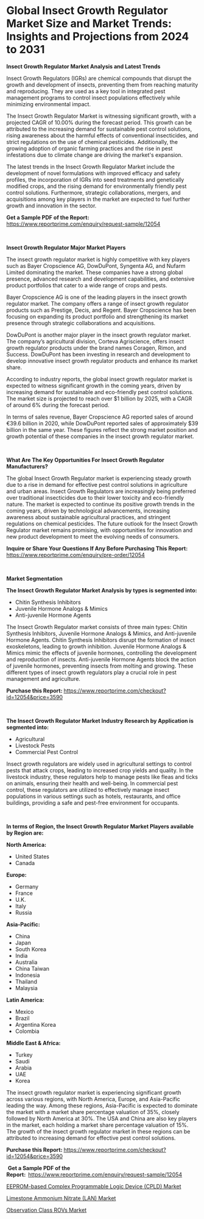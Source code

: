 <p><h1>Global Insect Growth Regulator Market Size and Market Trends: Insights and Projections from 2024 to 2031</h1></p><p><strong>Insect Growth Regulator Market Analysis and Latest Trends</strong></p>
<p><p>Insect Growth Regulators (IGRs) are chemical compounds that disrupt the growth and development of insects, preventing them from reaching maturity and reproducing. They are used as a key tool in integrated pest management programs to control insect populations effectively while minimizing environmental impact.</p><p>The Insect Growth Regulator Market is witnessing significant growth, with a projected CAGR of 10.00% during the forecast period. This growth can be attributed to the increasing demand for sustainable pest control solutions, rising awareness about the harmful effects of conventional insecticides, and strict regulations on the use of chemical pesticides. Additionally, the growing adoption of organic farming practices and the rise in pest infestations due to climate change are driving the market's expansion.</p><p>The latest trends in the Insect Growth Regulator Market include the development of novel formulations with improved efficacy and safety profiles, the incorporation of IGRs into seed treatments and genetically modified crops, and the rising demand for environmentally friendly pest control solutions. Furthermore, strategic collaborations, mergers, and acquisitions among key players in the market are expected to fuel further growth and innovation in the sector.</p></p>
<p><strong>Get a Sample PDF of the Report:&nbsp;</strong> <a href="https://www.reportprime.com/enquiry/request-sample/12054">https://www.reportprime.com/enquiry/request-sample/12054</a></p>
<p>&nbsp;</p>
<p><strong>Insect Growth Regulator Major Market Players</strong></p>
<p><p>The insect growth regulator market is highly competitive with key players such as Bayer Cropscience AG, DowDuPont, Syngenta AG, and Nufarm Limited dominating the market. These companies have a strong global presence, advanced research and development capabilities, and extensive product portfolios that cater to a wide range of crops and pests.</p><p>Bayer Cropscience AG is one of the leading players in the insect growth regulator market. The company offers a range of insect growth regulator products such as Prestige, Decis, and Regent. Bayer Cropscience has been focusing on expanding its product portfolio and strengthening its market presence through strategic collaborations and acquisitions.</p><p>DowDuPont is another major player in the insect growth regulator market. The company’s agricultural division, Corteva Agriscience, offers insect growth regulator products under the brand names Coragen, Rimon, and Success. DowDuPont has been investing in research and development to develop innovative insect growth regulator products and enhance its market share.</p><p>According to industry reports, the global insect growth regulator market is expected to witness significant growth in the coming years, driven by increasing demand for sustainable and eco-friendly pest control solutions. The market size is projected to reach over $1 billion by 2025, with a CAGR of around 6% during the forecast period.</p><p>In terms of sales revenue, Bayer Cropscience AG reported sales of around €39.6 billion in 2020, while DowDuPont reported sales of approximately $39 billion in the same year. These figures reflect the strong market position and growth potential of these companies in the insect growth regulator market.</p></p>
<p>&nbsp;</p>
<p><strong>What Are The Key Opportunities For Insect Growth Regulator Manufacturers?</strong></p>
<p><p>The global Insect Growth Regulator market is experiencing steady growth due to a rise in demand for effective pest control solutions in agriculture and urban areas. Insect Growth Regulators are increasingly being preferred over traditional insecticides due to their lower toxicity and eco-friendly nature. The market is expected to continue its positive growth trends in the coming years, driven by technological advancements, increasing awareness about sustainable agricultural practices, and stringent regulations on chemical pesticides. The future outlook for the Insect Growth Regulator market remains promising, with opportunities for innovation and new product development to meet the evolving needs of consumers.</p></p>
<p><strong>Inquire or Share Your Questions If Any Before Purchasing This Report:</strong> <a href="https://www.reportprime.com/enquiry/pre-order/12054">https://www.reportprime.com/enquiry/pre-order/12054</a></p>
<p>&nbsp;</p>
<p><strong>Market Segmentation</strong></p>
<p><strong>The Insect Growth Regulator Market Analysis by types is segmented into:</strong></p>
<p><ul><li>Chitin Synthesis Inhibitors</li><li>Juvenile Hormone Analogs & Mimics</li><li>Anti-juvenile Hormone Agents</li></ul></p>
<p><p>The Insect Growth Regulator market consists of three main types: Chitin Synthesis Inhibitors, Juvenile Hormone Analogs & Mimics, and Anti-juvenile Hormone Agents. Chitin Synthesis Inhibitors disrupt the formation of insect exoskeletons, leading to growth inhibition. Juvenile Hormone Analogs & Mimics mimic the effects of juvenile hormones, controlling the development and reproduction of insects. Anti-juvenile Hormone Agents block the action of juvenile hormones, preventing insects from molting and growing. These different types of insect growth regulators play a crucial role in pest management and agriculture.</p></p>
<p><strong>Purchase this Report:&nbsp;</strong><a href="https://www.reportprime.com/checkout?id=12054&price=3590">https://www.reportprime.com/checkout?id=12054&price=3590</a></p>
<p>&nbsp;</p>
<p><strong>The Insect Growth Regulator Market Industry Research by Application is segmented into:</strong></p>
<p><ul><li>Agricultural</li><li>Livestock Pests</li><li>Commercial Pest Control</li></ul></p>
<p><p>Insect growth regulators are widely used in agricultural settings to control pests that attack crops, leading to increased crop yields and quality. In the livestock industry, these regulators help to manage pests like fleas and ticks on animals, ensuring their health and well-being. In commercial pest control, these regulators are utilized to effectively manage insect populations in various settings such as hotels, restaurants, and office buildings, providing a safe and pest-free environment for occupants.</p></p>
<p>&nbsp;</p>
<p><strong>In terms of Region, the Insect Growth Regulator Market Players available by Region are:</strong></p>
<p>
    <p> <strong> North America: </strong>
        <ul>
            <li>United States</li>
            <li>Canada</li>
        </ul>
        </p> 
    <p> <strong> Europe: </strong>
        <ul>
            <li>Germany</li>
            <li>France</li>
            <li>U.K.</li>
            <li>Italy</li>
            <li>Russia</li>
        </ul>
        </p> 
    <p> <strong> Asia-Pacific: </strong>
        <ul>
            <li>China</li>
            <li>Japan</li>
            <li>South Korea</li>
            <li>India</li>
            <li>Australia</li>
            <li>China Taiwan</li>
            <li>Indonesia</li>
            <li>Thailand</li>
            <li>Malaysia</li>
        </ul>
        </p> 
    <p> <strong> Latin America: </strong>
        <ul>
            <li>Mexico</li>
            <li>Brazil</li>
            <li>Argentina Korea</li>
            <li>Colombia</li>
        </ul>
        </p> 
    <p> <strong> Middle East & Africa: </strong>
        <ul>
            <li>Turkey</li>
            <li>Saudi</li>
            <li>Arabia</li>
            <li>UAE</li>
            <li>Korea</li>
        </ul>
    </p>
    </p>
<p><p>The insect growth regulator market is experiencing significant growth across various regions, with North America, Europe, and Asia-Pacific leading the way. Among these regions, Asia-Pacific is expected to dominate the market with a market share percentage valuation of 35%, closely followed by North America at 30%. The USA and China are also key players in the market, each holding a market share percentage valuation of 15%. The growth of the insect growth regulator market in these regions can be attributed to increasing demand for effective pest control solutions.</p></p>
<p><strong>Purchase this Report: </strong><a href="https://www.reportprime.com/checkout?id=12054&price=3590">https://www.reportprime.com/checkout?id=12054&price=3590</a></p>
<p>&nbsp;<strong>Get a Sample PDF of the Report:&nbsp;&nbsp;</strong><a href="https://www.reportprime.com/enquiry/request-sample/12054">https://www.reportprime.com/enquiry/request-sample/12054</a></p>
<p><strong></strong></p>
<p><p><a href="https://view.publitas.com/reportprime-1/insights-into-eeprom-based-complex-programmable-logic-device-cpld-market-size-analysing-market-share-trends-and-growth-from-2023-to-2030/">EEPROM-based Complex Programmable Logic Device (CPLD) Market</a></p><p><a href="https://view.publitas.com/reportprime-1/limestone-ammonium-nitrate-lan-market-furnish-information-about-market-size-market-share-market-dynamics-and-projections-spanning-from-2023-to-2030/">Limestone Ammonium Nitrate (LAN) Market</a></p><p><a href="https://view.publitas.com/reportprime-1/observation-class-rovs-market-size-reflecting-a-forecast-till-2030-market-by-type-by-application-and-by-geography/">Observation Class ROVs Market</a></p></p>